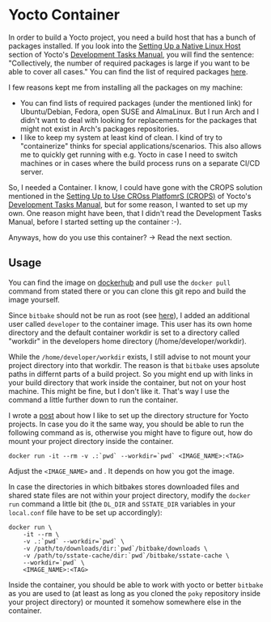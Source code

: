 # Yocto Container

In order to build a Yocto project, you need a build host that has a bunch of
packages installed. If you look into the [Setting Up a Native Linux
Host](https://docs.yoctoproject.org/dev-manual/start.html#setting-up-a-native-linux-host)
section of Yocto's [Development Tasks
Manual](https://docs.yoctoproject.org/dev-manual/index.html), you will find the
sentence: "Collectively, the number of required packages is large if you want
to be able to cover all cases." You can find the list of required packages
[here](https://docs.yoctoproject.org/ref-manual/system-requirements.html#required-packages-for-the-build-host).

I few reasons kept me from installing all the packages on my machine:

- You can find lists of required packages (under the mentioned link) for
  Ubuntu/Debian, Fedora, open SUSE and AlmaLinux. But I run Arch and I didn't
  want to deal with looking for replacements for the packages that might not
  exist in Arch's packages repositories.
- I like to keep my system at least kind of clean. I kind of try to
  "containerize" thinks for special applications/scenarios. This also allows me
  to quickly get running with e.g. Yocto in case I need to switch machines or
  in cases where the build process runs on a separate CI/CD server.

So, I needed a Container. I know, I could have gone with the CROPS solution
mentioned in the [Setting Up to Use CROss PlatfomrS
(CROPS)](https://docs.yoctoproject.org/dev-manual/start.html#setting-up-to-use-cross-platforms-crops)
of Yocto's [Development Tasks
Manual](https://docs.yoctoproject.org/dev-manual/index.html), but for some
reason, I wanted to set up my own. One reason might have been, that I didn't
read the Development Tasks Manual, before I started setting up the container
:-).

Anyways, how do you use this container? -> Read the next section.


## Usage

You can find the image on
[dockerhub](https://hub.docker.com/r/schuam/docker_yocto) and pull use the
`docker pull` command from stated there or you can clone this git repo and
build the image yourself.

Since `bitbake` should not be run as root (see
[here](https://wiki.yoctoproject.org/wiki/Technical_FAQ#Why_can't_I_run_bitbake_as_root?)),
I added an additional user called `developer` to the container image. This user
has its own home directory and the default container workdir is set to a
directory called "workdir" in the developers home directory
(/home/developer/workdir).

While the `/home/developer/workdir` exists, I still advise to not mount your
project directory into that workdir. The reason is that `bitbake` uses apsolute
paths in differnt parts of a build project. So you might end up with links in
your build directory that work inside the container, but not on your host
machine. This might be fine, but I don't like it. That's way I use the command
a little further down to run the container.

I wrote a [post](https://schuam.de/en/posts/769d48ed26.html) about how I like
to set up the directory structure for Yocto projects. In case you do it the
same way, you should be able to run the following command as is, otherwise you
might have to figure out, how do mount your project directory inside the
container.

```
docker run -it --rm -v .:`pwd` --workdir=`pwd` <IMAGE_NAME>:<TAG>
```

Adjust the `<IMAGE_NAME>` and <TAG>. It depends on how you got the image.

In case the directories in which bitbakes stores downloaded files and shared
state files are not within your project directory, modify the `docker run`
command a little bit (the `DL_DIR` and `SSTATE_DIR` variables in your
`local.conf` file have to be set up accordingly):

```
docker run \
    -it --rm \
    -v .:`pwd` --workdir=`pwd` \
    -v /path/to/downloads/dir:`pwd`/bitbake/downloads \
    -v /path/to/sstate-cache/dir:`pwd`/bitbake/sstate-cache \
    --workdir=`pwd` \
    <IMAGE_NAME>:<TAG>
```

Inside the container, you should be able to work with yocto or better `bitbake`
as you are used to (at least as long as you cloned the `poky` repository inside
your project directory) or mounted it somehow somewhere else in the container.

